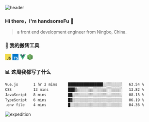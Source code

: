 ![header](https://raw.githubusercontent.com/fzq1998/fzq1998/master/header.png)

### Hi there，I'm handsomeFu 👋

> a front end development engineer from Ningbo, China.

### 🔧 我的搬砖工具
<code><img height="20" src="https://raw.githubusercontent.com/github/explore/80688e429a7d4ef2fca1e82350fe8e3517d3494d/topics/javascript/javascript.png" alt="javascript"></code>
<code><img height="20" src="https://raw.githubusercontent.com/github/explore/80688e429a7d4ef2fca1e82350fe8e3517d3494d/topics/typescript/typescript.png" alt="typescript"></code>
<code><img height="20" src="https://raw.githubusercontent.com/github/explore/80688e429a7d4ef2fca1e82350fe8e3517d3494d/topics/vue/vue.png" alt="vue"></code>
<code><img height="20" src="https://raw.githubusercontent.com/github/explore/80688e429a7d4ef2fca1e82350fe8e3517d3494d/topics/nodejs/nodejs.png" alt="nodejs"></code>



### 📊 这周我都写了什么
<!--START_SECTION:waka-->

```txt
Vue.js       1 hr 2 mins     ████████████████░░░░░░░░░   63.54 %
CSS          13 mins         ███▒░░░░░░░░░░░░░░░░░░░░░   13.82 %
JavaScript   8 mins          ██░░░░░░░░░░░░░░░░░░░░░░░   08.13 %
TypeScript   6 mins          █▓░░░░░░░░░░░░░░░░░░░░░░░   06.19 %
.env file    4 mins          █░░░░░░░░░░░░░░░░░░░░░░░░   04.36 %
```

<!--END_SECTION:waka-->


![expedition](https://raw.githubusercontent.com/fzq1998/fzq1998/master/expedition.gif)

